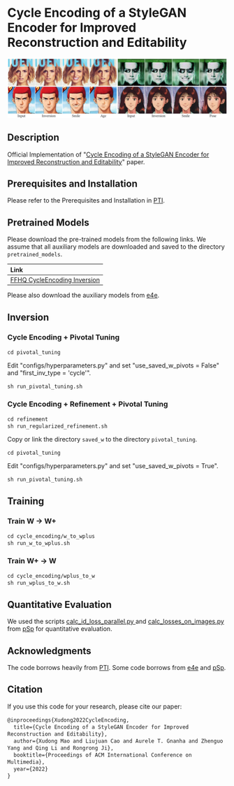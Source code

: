 # Cycle Encoding of a StyleGAN Encoder for Improved Reconstruction and Editability

<p align="center">
<img src="docs/teaser.jpg" />
</p>

## Description   
Official Implementation of "<a href="https://arxiv.org/abs/2207.09367">Cycle Encoding of a StyleGAN Encoder for Improved Reconstruction and Editability</a>" paper.

## Prerequisites and Installation
Please refer to the Prerequisites and Installation in <a href="https://github.com/danielroich/PTI">PTI</a>.

## Pretrained Models
Please download the pre-trained models from the following links. We assume that all auxiliary models are downloaded and saved to the directory `pretrained_models`.

| Link 
| :--- 
|[FFHQ CycleEncoding Inversion](https://drive.google.com/file/d/1EM87UquaoQmk17Q8d5kYIAHqu0dkYqdT/view?usp=sharing)

Please also download the auxiliary models from <a href="https://github.com/omertov/encoder4editing">e4e</a>.

## Inversion

### Cycle Encoding + Pivotal Tuning

```
cd pivotal_tuning
```
Edit "configs/hyperparameters.py" and set "use_saved_w_pivots = False" and "first_inv_type = 'cycle'".
```
sh run_pivotal_tuning.sh
```

### Cycle Encoding + Refinement + Pivotal Tuning

```
cd refinement
sh run_regularized_refinement.sh
```
Copy or link the directory `saved_w` to the directory `pivotal_tuning`.
```
cd pivotal_tuning
```
Edit "configs/hyperparameters.py" and set "use_saved_w_pivots = True".
```
sh run_pivotal_tuning.sh
```

## Training

### Train W -> W+
```
cd cycle_encoding/w_to_wplus
sh run_w_to_wplus.sh
```
### Train W+ -> W
```
cd cycle_encoding/wplus_to_w
sh run_wplus_to_w.sh
```

## Quantitative Evaluation
We used the scripts <a href="https://github.com/eladrich/pixel2style2pixel/blob/master/scripts/calc_id_loss_parallel.py">calc_id_loss_parallel.py
</a> and <a href="https://github.com/eladrich/pixel2style2pixel/blob/master/scripts/calc_losses_on_images.py">calc_losses_on_images.py</a> from <a href="https://github.com/eladrich/pixel2style2pixel">pSp</a> for quantitative evaluation. 

## Acknowledgments
The code borrows heavily from <a href="https://github.com/danielroich/PTI">PTI</a>.
Some code borrows from <a href="https://github.com/omertov/encoder4editing">e4e</a> and <a href="https://github.com/eladrich/pixel2style2pixel">pSp</a>.

## Citation

If you use this code for your research, please cite our paper:

```
@inproceedings{Xudong2022CycleEncoding,
  title={Cycle Encoding of a StyleGAN Encoder for Improved Reconstruction and Editability},
  author={Xudong Mao and Liujuan Cao and Aurele T. Gnanha and Zhenguo Yang and Qing Li and Rongrong Ji},
  booktitle={Proceedings of ACM International Conference on Multimedia},
  year={2022}
}
```




